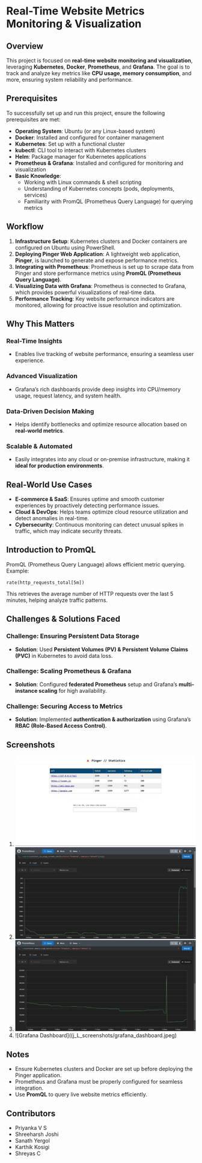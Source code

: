 # Real-Time Website Metrics Monitoring & Visualization

## Overview
This project is focused on **real-time website monitoring and visualization**, leveraging **Kubernetes**, **Docker**, **Prometheus**, and **Grafana**. The goal is to track and analyze key metrics like **CPU usage, memory consumption**, and more, ensuring system reliability and performance. 

## Prerequisites
To successfully set up and run this project, ensure the following prerequisites are met:

- **Operating System**: Ubuntu (or any Linux-based system)
- **Docker**: Installed and configured for container management
- **Kubernetes**: Set up with a functional cluster
- **kubectl**: CLI tool to interact with Kubernetes clusters
- **Helm**: Package manager for Kubernetes applications
- **Prometheus & Grafana**: Installed and configured for monitoring and visualization
- **Basic Knowledge**:
  - Working with Linux commands & shell scripting
  - Understanding of Kubernetes concepts (pods, deployments, services)
  - Familiarity with PromQL (Prometheus Query Language) for querying metrics

## Workflow
1. **Infrastructure Setup**: Kubernetes clusters and Docker containers are configured on Ubuntu using PowerShell.
2. **Deploying Pinger Web Application**: A lightweight web application, **Pinger**, is launched to generate and expose performance metrics.
3. **Integrating with Prometheus**: Prometheus is set up to scrape data from Pinger and store performance metrics using **PromQL (Prometheus Query Language)**.
4. **Visualizing Data with Grafana**: Prometheus is connected to Grafana, which provides powerful visualizations of real-time data.
5. **Performance Tracking**: Key website performance indicators are monitored, allowing for proactive issue resolution and optimization.

## Why This Matters
### Real-Time Insights
- Enables live tracking of website performance, ensuring a seamless user experience.

### Advanced Visualization
- Grafana’s rich dashboards provide deep insights into CPU/memory usage, request latency, and system health.

### Data-Driven Decision Making
- Helps identify bottlenecks and optimize resource allocation based on **real-world metrics**.

### Scalable & Automated
- Easily integrates into any cloud or on-premise infrastructure, making it **ideal for production environments**.

## Real-World Use Cases
- **E-commerce & SaaS**: Ensures uptime and smooth customer experiences by proactively detecting performance issues.
- **Cloud & DevOps**: Helps teams optimize cloud resource utilization and detect anomalies in real-time.
- **Cybersecurity**: Continuous monitoring can detect unusual spikes in traffic, which may indicate security threats.

## Introduction to PromQL
PromQL (Prometheus Query Language) allows efficient metric querying. Example:
```promql
rate(http_requests_total[5m])
```
This retrieves the average number of HTTP requests over the last 5 minutes, helping analyze traffic patterns.

## Challenges & Solutions Faced
### Challenge: Ensuring Persistent Data Storage
- **Solution**: Used **Persistent Volumes (PV) & Persistent Volume Claims (PVC)** in Kubernetes to avoid data loss.

### Challenge: Scaling Prometheus & Grafana
- **Solution**: Configured **federated Prometheus** setup and Grafana’s **multi-instance scaling** for high availability.

### Challenge: Securing Access to Metrics
- **Solution**: Implemented **authentication & authorization** using Grafana’s **RBAC (Role-Based Access Control)**.

## Screenshots
1. ![Pinger Web UI](j_L_screenshots/pinger_web_ui.jpeg)
2. ![Prometheus CPU usage](j_L_screenshots/prometheus_cpu_usage.jpeg)
3. ![Prometheus Memory usage](j_L_screenshots/prometheus_memory_usage.jpeg)
4. ![Grafana Dashboard]((j_L_screenshots/grafana_dashboard.jpeg)

## Notes
- Ensure Kubernetes clusters and Docker are set up before deploying the Pinger application.
- Prometheus and Grafana must be properly configured for seamless integration.
- Use **PromQL** to query live website metrics efficiently.

## Contributors
- Priyanka V S
- Shreeharsh Joshi
- Sanath Yergol
- Karthik Kosigi
- Shreyas C
